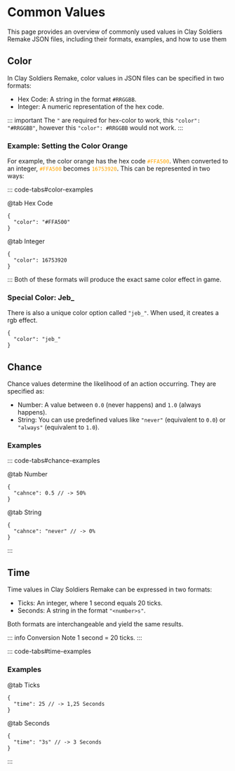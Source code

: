 # Common Values

This page provides an overview of commonly used values in Clay Soldiers Remake JSON files, including their formats, examples, and how to use them

## Color

In Clay Soldiers Remake, color values in JSON files can be specified in two formats:
- Hex Code: A string in the format `#RRGGBB`.
- Integer: A numeric representation of the hex code.

::: important
The `"` are required for hex-color to work, this `"color": "#RRGGBB"`,
however this `"color": #RRGGBB` would not work.
:::

### Example: Setting the Color Orange

For example, the color orange has the hex code <span style="color: #FFA500">`#FFA500`</span>.
When converted to an integer, <span style="color: #FFA500">`#FFA500`</span> becomes <span style="color: #FFA500">`16753920`</span>.
This can be represented in two ways:



::: code-tabs#color-examples

@tab Hex Code

```json:no-line-numbers
{
  "color": "#FFA500"
}
```

@tab Integer
```json:no-line-numbers
{
  "color": 16753920
}
```

:::
Both of these formats will produce the exact same color effect in game.

### Special Color: Jeb_

There is also a unique color option called `"jeb_"`.
When used, it creates a rgb effect.

```json:no-line-numbers
{
  "color": "jeb_"
}
```

## Chance

Chance values determine the likelihood of an action occurring. They are specified as:

- Number: A value between `0.0` (never happens) and `1.0` (always happens).
- String: You can use predefined values like `"never"` (equivalent to `0.0`) or `"always"` (equivalent to `1.0`).

### Examples

::: code-tabs#chance-examples

@tab Number

```json:no-line-numbers
{
  "cahnce": 0.5 // -> 50% 
}
```

@tab String
```json:no-line-numbers
{
  "cahnce": "never" // -> 0%
}
```

:::

## Time

Time values in Clay Soldiers Remake can be expressed in two formats:

- Ticks: An integer, where 1 second equals 20 ticks.
- Seconds: A string in the format `"<number>s"`.

Both formats are interchangeable and yield the same results.

::: info Conversion Note
1 second = 20 ticks.
:::

::: code-tabs#time-examples

### Examples

@tab Ticks

```json:no-line-numbers
{
  "time": 25 // -> 1,25 Seconds
}
```

@tab Seconds
```json:no-line-numbers
{
  "time": "3s" // -> 3 Seconds
}
```

:::
